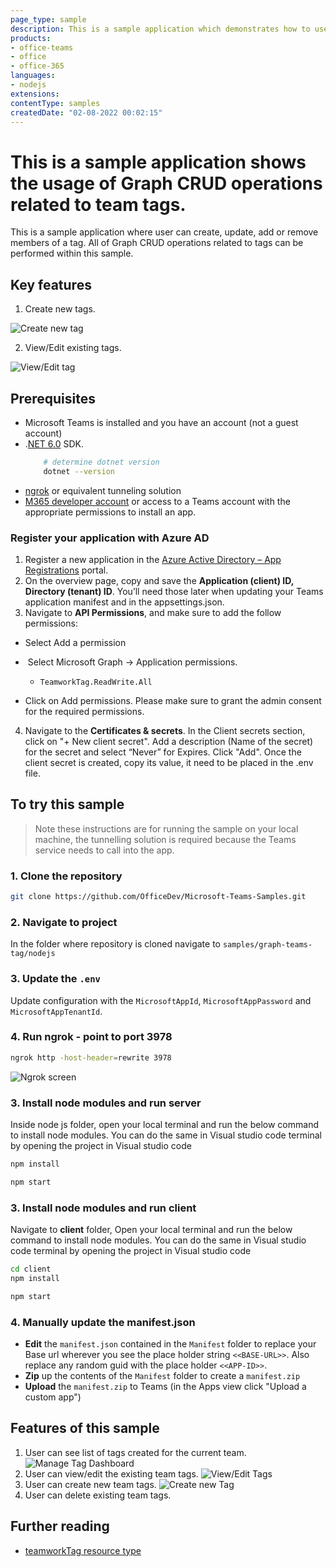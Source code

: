 ```yaml
---
page_type: sample
description: This is a sample application which demonstrates how to use CRUD Graph operations related to team tags.
products:
- office-teams
- office
- office-365
languages:
- nodejs
extensions:
contentType: samples
createdDate: "02-08-2022 00:02:15"
---
```


# This is a sample application shows the usage of Graph CRUD operations related to team tags.

This is a sample application where user can create, update, add or remove members of a tag. All of Graph CRUD operations related to tags can be performed within this sample.

## Key features

1. Create new tags.

![Create new tag](Images/CreateTagFlow.gif)

2. View/Edit existing tags.

![View/Edit tag](Images/ViewOrEditTagFlow.gif)


## Prerequisites

- Microsoft Teams is installed and you have an account (not a guest account)
-  .[NET 6.0](https://dotnet.microsoft.com/en-us/download) SDK.
    ```bash
        # determine dotnet version
        dotnet --version
    ```
-  [ngrok](https://ngrok.com/) or equivalent tunneling solution
-  [M365 developer account](https://docs.microsoft.com/en-us/microsoftteams/platform/concepts/build-and-test/prepare-your-o365-tenant) or access to a Teams account with the appropriate permissions to install an app.

### Register your application with Azure AD

1. Register a new application in the [Azure Active Directory – App Registrations](https://go.microsoft.com/fwlink/?linkid=2083908) portal.
2. On the overview page, copy and save the **Application (client) ID, Directory (tenant) ID**. You’ll need those later when updating your Teams application manifest and in the appsettings.json.
3. Navigate to **API Permissions**, and make sure to add the follow permissions:
-   Select Add a permission
-   Select Microsoft Graph -> Application permissions.
   - `TeamworkTag.ReadWrite.All`

-   Click on Add permissions. Please make sure to grant the admin consent for the required permissions.

4.  Navigate to the **Certificates & secrets**. In the Client secrets section, click on "+ New client secret". Add a description (Name of the secret) for the secret and select “Never” for Expires. Click "Add". Once the client secret is created, copy its value, it need to be placed in the .env file.

## To try this sample

> Note these instructions are for running the sample on your local machine, the tunnelling solution is required because
> the Teams service needs to call into the app.

### 1. Clone the repository
   ```bash
   git clone https://github.com/OfficeDev/Microsoft-Teams-Samples.git
   ```

### 2. Navigate to project
In the folder where repository is cloned navigate to `samples/graph-teams-tag/nodejs`

### 3. Update the `.env`
Update configuration with the ```MicrosoftAppId```,  ```MicrosoftAppPassword``` and ```MicrosoftAppTenantId```.

### 4. Run ngrok - point to port 3978

```bash
ngrok http -host-header=rewrite 3978
```

![Ngrok screen](Images/NgrokScreenshot.png)

### 3. Install node modules and run server 

 Inside node js folder, open your local terminal and run the below command to install node modules. You can do the same in Visual studio code terminal by opening the project in Visual studio code 

```bash
npm install
```

```bash
npm start
```

### 3. Install node modules and run client 

 Navigate to **client** folder, Open your local terminal and run the below command to install node modules. You can do the same in Visual studio code terminal by opening the project in Visual studio code 

```bash
cd client
npm install
```

```bash
npm start
```
    
### 4. Manually update the manifest.json
- **Edit** the `manifest.json` contained in the `Manifest` folder to replace your Base url wherever you see the place holder string `<<BASE-URL>>`. Also replace any random guid with the place holder `<<APP-ID>>`.
- **Zip** up the contents of the `Manifest` folder to create a `manifest.zip`
- **Upload** the `manifest.zip` to Teams (in the Apps view click "Upload a custom app")



## Features of this sample

1. User can see list of tags created for the current team.
![Manage Tag Dashboard](Images/Dashboard.png)
2. User can view/edit the existing team tags.
![View/Edit Tags](Images/ViewOrEditTag.png)
3. User can create new team tags.
![Create new Tag](Images/CreateTagTaskModule.png)
4. User can delete existing team tags.

## Further reading
- [teamworkTag resource type](https://docs.microsoft.com/en-us/graph/api/resources/teamworktag?view=graph-rest-beta)
